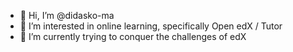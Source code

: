 - 👋 Hi, I’m @didasko-ma
- 👀 I’m interested in online learning, specifically Open edX / Tutor
- 🌱 I’m currently trying to conquer the challenges of edX

<!---
didasko-ma/didasko-ma is a ✨ special ✨ repository because its `README.md` (this file) appears on your GitHub profile.
You can click the Preview link to take a look at your changes.
--->
